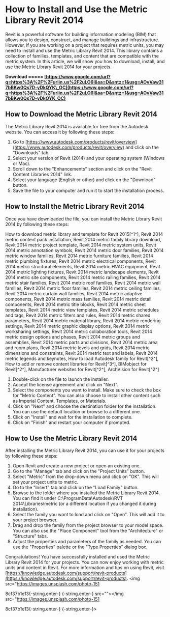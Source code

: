 # How to Install and Use the Metric Library Revit 2014
 
Revit is a powerful software for building information modeling (BIM) that allows you to design, construct, and manage buildings and infrastructure. However, if you are working on a project that requires metric units, you may need to install and use the Metric Library Revit 2014. This library contains a collection of families, templates, and content that are compatible with the metric system. In this article, we will show you how to download, install, and use the Metric Library Revit 2014 for your projects.
 
**Download ===== [https://www.google.com/url?q=https%3A%2F%2Furlin.us%2F2uLO6I&sa=D&sntz=1&usg=AOvVaw317bBKw0Qs7D-yDkQYK\_OC](https://www.google.com/url?q=https%3A%2F%2Furlin.us%2F2uLO6I&sa=D&sntz=1&usg=AOvVaw317bBKw0Qs7D-yDkQYK_OC)**


 
## How to Download the Metric Library Revit 2014
 
The Metric Library Revit 2014 is available for free from the Autodesk website. You can access it by following these steps:
 
1. Go to [https://www.autodesk.com/products/revit/overview](https://www.autodesk.com/products/revit/overview) and click on the "Downloads" tab.
2. Select your version of Revit (2014) and your operating system (Windows or Mac).
3. Scroll down to the "Enhancements" section and click on the "Revit Content Libraries 2014" link.
4. Select your language (English or other) and click on the "Download" button.
5. Save the file to your computer and run it to start the installation process.

## How to Install the Metric Library Revit 2014
 
Once you have downloaded the file, you can install the Metric Library Revit 2014 by following these steps:
 
How to download metric library and template for Revit 2015[^1^],  Revit 2014 metric content pack installation,  Revit 2014 metric family library download,  Revit 2014 metric project template,  Revit 2014 metric system units,  Revit 2014 metric annotation symbols,  Revit 2014 metric door families,  Revit 2014 metric window families,  Revit 2014 metric furniture families,  Revit 2014 metric plumbing fixtures,  Revit 2014 metric electrical components,  Revit 2014 metric structural elements,  Revit 2014 metric HVAC equipment,  Revit 2014 metric lighting fixtures,  Revit 2014 metric landscape elements,  Revit 2014 metric site components,  Revit 2014 metric railing families,  Revit 2014 metric stair families,  Revit 2014 metric roof families,  Revit 2014 metric wall families,  Revit 2014 metric floor families,  Revit 2014 metric ceiling families,  Revit 2014 metric curtain wall families,  Revit 2014 metric adaptive components,  Revit 2014 metric mass families,  Revit 2014 metric detail components,  Revit 2014 metric title blocks,  Revit 2014 metric sheet templates,  Revit 2014 metric view templates,  Revit 2014 metric schedules and tags,  Revit 2014 metric filters and rules,  Revit 2014 metric shared parameters,  Revit 2014 metric material library,  Revit 2014 metric rendering settings,  Revit 2014 metric graphic display options,  Revit 2014 metric worksharing settings,  Revit 2014 metric collaboration tools,  Revit 2014 metric design options and phases,  Revit 2014 metric groups and assemblies,  Revit 2014 metric parts and divisions,  Revit 2014 metric area and room plans,  Revit 2014 metric levels and grids,  Revit 2014 metric dimensions and constraints,  Revit 2014 metric text and labels,  Revit 2014 metric legends and keynotes,  How to load Autodesk family for Revit[^2^],  How to add or remove content libraries for Revit[^3^],  BIMobject for Revit[^2^],  Manufacturer websites for Revit[^2^],  ArchVision for Revit[^2^]

1. Double-click on the file to launch the installer.
2. Accept the license agreement and click on "Next".
3. Select the components you want to install. Make sure to check the box for "Metric Content". You can also choose to install other content such as Imperial Content, Templates, or Materials.
4. Click on "Next" and choose the destination folder for the installation. You can use the default location or browse to a different one.
5. Click on "Install" and wait for the installation to complete.
6. Click on "Finish" and restart your computer if prompted.

## How to Use the Metric Library Revit 2014
 
After installing the Metric Library Revit 2014, you can use it for your projects by following these steps:

1. Open Revit and create a new project or open an existing one.
2. Go to the "Manage" tab and click on the "Project Units" button.
3. Select "Metric" from the drop-down menu and click on "OK". This will set your project units to metric.
4. Go to the "Insert" tab and click on the "Load Family" button.
5. Browse to the folder where you installed the Metric Library Revit 2014. You can find it under C:\ProgramData\Autodesk\RVT 2014\Libraries\metric (or a different location if you changed it during installation).
6. Select the family you want to load and click on "Open". This will add it to your project browser.
7. Drag and drop the family from the project browser to your model space. You can also use the "Place Component" tool from the "Architecture" or "Structure" tabs.
8. Adjust the properties and parameters of the family as needed. You can use the "Properties" palette or the "Type Properties" dialog box.

Congratulations! You have successfully installed and used the Metric Library Revit 2014 for your projects. You can now enjoy working with metric units and content in Revit. For more information and tips on using Revit, visit [https://knowledge.autodesk.com/support/revit-products](https://knowledge.autodesk.com/support/revit-products).
  <img src="https://images.unsplash.com/photo-151</p> 8cf37b1e13{-string.enter-}
{-string.enter-} src=""></img src="https://images.unsplash.com/photo-151</p> 8cf37b1e13{-string.enter-}
{-string.enter-}>
